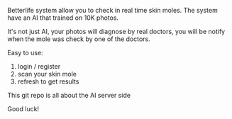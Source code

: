 Betterlife system allow you to check in real time skin moles.
The system have an AI that trained on 10K photos.

It's not just AI, your photos will diagnose by real doctors,
you will be notify when the mole was check by one of the doctors.


Easy to use:
1. login / register
2. scan your skin mole
3. refresh to get results


This git repo is all about the AI server side

Good luck!